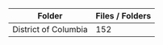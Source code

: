 | Folder               |   Files / Folders |
|----------------------|-------------------|
| District of Columbia |               152 |